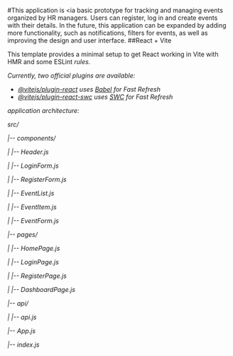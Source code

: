 #This application is <ia basic prototype for tracking and managing events organized by HR managers. Users can register, log in and create events with their details. In the future, this application can be expanded by adding more functionality, such as notifications, filters for events, as well as improving the design and user interface.
##React + Vite

This template provides a minimal setup to get React working in Vite with HMR and some ESLint <i>rules.

Currently, two official plugins are available:

- [@vitejs/plugin-react](https://github.com/vitejs/vite-plugin-react/blob/main/packages/plugin-react/README.md) uses [Babel](https://babeljs.io/) for Fast Refresh
- [@vitejs/plugin-react-swc](https://github.com/vitejs/vite-plugin-react-swc) uses [SWC](https://swc.rs/) for Fast Refresh

<p>application architecture:</p>
<p>src/</p>
<p>|-- components/</p>
<p>|   |-- Header.js</p>
<p>|   |-- LoginForm.js</p>
<p>|   |-- RegisterForm.js</p>
<p>|   |-- EventList.js</p>
<p>|   |-- EventItem.js</p>
<p>|   |-- EventForm.js</p>
<p>|-- pages/</p>
<p>|   |-- HomePage.js</p>
<p>|   |-- LoginPage.js</p>
<p>|   |-- RegisterPage.js</p>
<p>|   |-- DashboardPage.js</p>
<p>|-- api/</p>
<p>|   |-- api.js</p>
<p>|-- App.js</p>
<p>|-- index.js</p>
